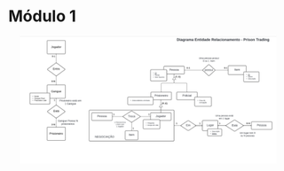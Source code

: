 # Módulo 1


<div align="center">
<div align="center"><img src= "./DER.png" height="230" width="auto"/></div>
</div>
